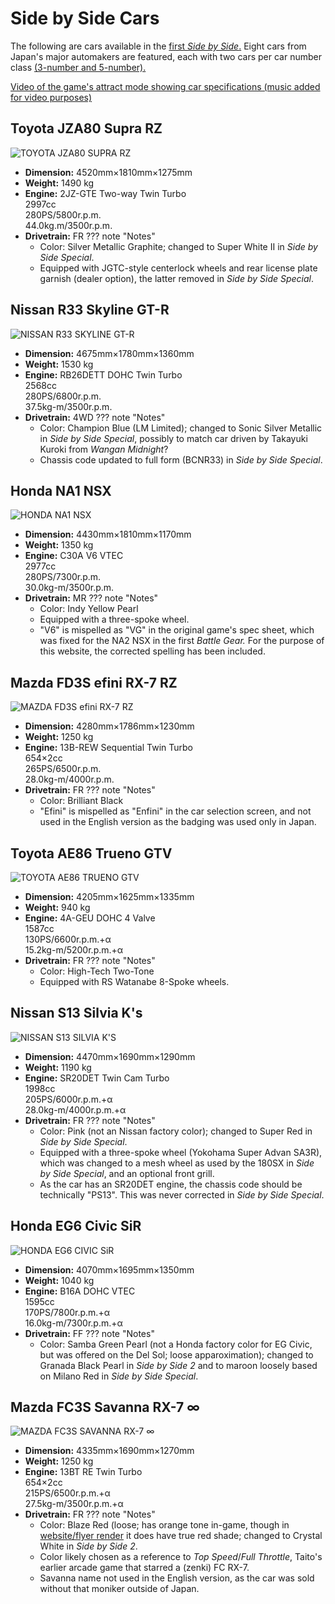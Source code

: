 # Side by Side Cars

The following are cars available in the [first *Side by Side*.](../sidebs/sbs1.md) Eight cars from Japan's major automakers are featured, each with two cars per car number class [(3-number and 5-number).](https://en.wikipedia.org/wiki/Vehicle_size_class#Japan)

[Video of the game's attract mode showing car specifications (music added for video purposes)](https://www.youtube.com/watch?v=cmusY-KHMt8)

## Toyota JZA80 Supra RZ
![TOYOTA JZA80 SUPRA RZ](../images/cars/sbs1/sidebs_jza80.png)

* **Dimension:** 4520mm×1810mm×1275mm
* **Weight:** 1490 kg
* **Engine:** 2JZ-GTE Two-way Twin Turbo
   <br>2997cc
   <br>280PS/5800r.p.m.
   <br>44.0kg.m/3500r.p.m.
* **Drivetrain:** FR
??? note "Notes"
    * Color: Silver Metallic Graphite; changed to Super White II in *Side by Side Special*.
    * Equipped with JGTC-style centerlock wheels and rear license plate garnish (dealer option), the latter removed in *Side by Side Special*.
 
## Nissan R33 Skyline GT-R
![NISSAN R33 SKYLINE GT-R](../images/cars/sbs1/sidebs_bcnr33.png)

* **Dimension:** 4675mm×1780mm×1360mm
* **Weight:** 1530 kg
* **Engine:** RB26DETT DOHC Twin Turbo
    <br>2568cc
    <br>280PS/6800r.p.m.
    <br>37.5kg-m/3500r.p.m.
* **Drivetrain:** 4WD
??? note "Notes"
    * Color: Champion Blue (LM Limited); changed to Sonic Silver Metallic in *Side by Side Special*, possibly to match car driven by Takayuki Kuroki from *Wangan Midnight*?
    * Chassis code updated to full form (BCNR33) in *Side by Side Special*. 

## Honda NA1 NSX
![HONDA NA1 NSX](../images/cars/sbs1/sidebs_na1.png)

* **Dimension:** 4430mm×1810mm×1170mm
* **Weight:** 1350 kg
* **Engine:** C30A V6 VTEC
    <br>2977cc
    <br>280PS/7300r.p.m.
    <br>30.0kg-m/3500r.p.m.
* **Drivetrain:** MR
??? note "Notes"
    * Color: Indy Yellow Pearl
    * Equipped with a three-spoke wheel.
    * "V6" is mispelled as "VG" in the original game's spec sheet, which was fixed for the NA2 NSX in the first *Battle Gear.* For the purpose of this website, the corrected spelling has been included.
 
## Mazda FD3S efini RX-7 RZ
![MAZDA FD3S efini RX-7 RZ](../images/cars/sbs1/sidebs_fd3s.png)

* **Dimension:** 4280mm×1786mm×1230mm
* **Weight:** 1250 kg
* **Engine:** 13B-REW Sequential Twin Turbo
    <br>654×2cc
    <br>265PS/6500r.p.m.
    <br>28.0kg-m/4000r.p.m.
* **Drivetrain:** FR
??? note "Notes"
    * Color: Brilliant Black
    * "Efini" is mispelled as "Enfini" in the car selection screen, and not used in the English version as the badging was used only in Japan.

## Toyota AE86 Trueno GTV
![TOYOTA AE86 TRUENO GTV](../images/cars/sbs1/sidebs_ae86t.png)

* **Dimension:** 4205mm×1625mm×1335mm
* **Weight:** 940 kg
* **Engine:** 4A-GEU DOHC 4 Valve
    <br>1587cc
    <br>130PS/6600r.p.m.+α
    <br>15.2kg-m/5200r.p.m.+α
* **Drivetrain:** FR
??? note "Notes"
    * Color: High-Tech Two-Tone
    * Equipped with RS Watanabe 8-Spoke wheels.

## Nissan S13 Silvia K's
![NISSAN S13 SILVIA K'S](../images/cars/sbs1/sidebs_s13.png)

* **Dimension:** 4470mm×1690mm×1290mm
* **Weight:** 1190 kg
* **Engine:** SR20DET Twin Cam Turbo
    <br>1998cc
    <br>205PS/6000r.p.m.+α
    <br>28.0kg-m/4000r.p.m.+α
* **Drivetrain:** FR
??? note "Notes"
    * Color: Pink (not an Nissan factory color); changed to Super Red in *Side by Side Special*.
    * Equipped with a three-spoke wheel (Yokohama Super Advan SA3R), which was changed to a mesh wheel as used by the 180SX in *Side by Side Special*, and an optional front grill.
    * As the car has an SR20DET engine, the chassis code should be technically "PS13". This was never corrected in *Side by Side Special*.

## Honda EG6 Civic SiR
![HONDA EG6 CIVIC SiR](../images/cars/sbs1/sidebs_eg6.png)

* **Dimension:** 4070mm×1695mm×1350mm
* **Weight:** 1040 kg
* **Engine:** B16A DOHC VTEC
    <br>1595cc
    <br>170PS/7800r.p.m.+α
    <br>16.0kg-m/7300r.p.m.+α
* **Drivetrain:** FF
??? note "Notes"
    * Color: Samba Green Pearl (not a Honda factory color for EG Civic, but was offered on the Del Sol; loose apparoximation); changed to Granada Black Pearl in *Side by Side 2* and to maroon loosely based on Milano Red in *Side by Side Special*.

## Mazda FC3S Savanna RX-7 ∞
![MAZDA FC3S SAVANNA RX-7 ∞](../images/cars/sbs1/sidebs_fc3s.png)

* **Dimension:** 4335mm×1690mm×1270mm
* **Weight:** 1250 kg
* **Engine:** 13BT RE Twin Turbo
    <br>654×2cc
    <br>215PS/6500r.p.m.+α
    <br>27.5kg-m/3500r.p.m.+α
* **Drivetrain:** FR
??? note "Notes"
    * Color: Blaze Red (loose; has orange tone in-game, though in [website/flyer render](https://web.archive.org/web/19970516140013im_/http://www.taito.co.jp/gm/FC_TES.gif) it does have true red shade; changed to Crystal White in *Side by Side 2*.
    * Color likely chosen as a reference to *Top Speed*/*Full Throttle*, Taito's earlier arcade game that starred a (zenki) FC RX-7.  
    * Savanna name not used in the English version, as the car was sold without that moniker outside of Japan. 
